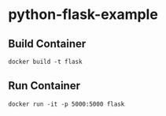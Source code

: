 # python-flask-example

## Build Container

```
docker build -t flask 
```

## Run Container

```
docker run -it -p 5000:5000 flask
```
